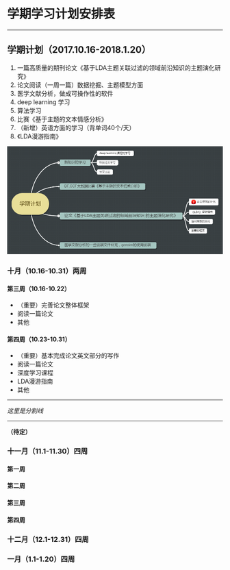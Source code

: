 # 学期学习计划安排表
* * *
## 学期计划（2017.10.16-2018.1.20）
1. 一篇高质量的期刊论文《基于LDA主题关联过滤的领域前沿知识的主题演化研究》
2. 论文阅读（一周一篇）数据挖掘、主题模型方面
3. 医学文献分析，做成可操作性的软件 
4. deep learning 学习
5. 算法学习
6. 比赛《基于主题的文本情感分析》
7. （新增）英语方面的学习（背单词40个/天）
8. 《LDA漫游指南》

![image](https://github.com/EachenKuang/Something/blob/master/image/Plan.png)

### 十月（10.16-10.31）两周

#### 第三周（10.16-10.22）
* （重要）完善论文整体框架
* 阅读一篇论文
* 其他

#### 第四周（10.23-10.31）
* （重要）基本完成论文英文部分的写作
* 阅读一篇论文
* 深度学习课程
* LDA漫游指南
* 其他

* * *
*这里是分割线*
* * *

**（待定）**
### 十一月（11.1-11.30）四周
#### 第一周
#### 第二周
#### 第三周
#### 第四周
### 十二月（12.1-12.31）四周

### 一月（1.1-1.20）四周



